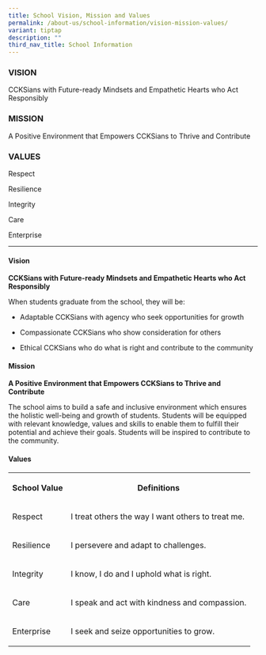 ```yaml
---
title: School Vision, Mission and Values
permalink: /about-us/school-information/vision-mission-values/
variant: tiptap
description: ""
third_nav_title: School Information
---
```

<h3>VISION</h3><p>CCKSians with Future-ready Mindsets and Empathetic Hearts who Act Responsibly</p><h3>MISSION</h3><p>A Positive Environment that Empowers CCKSians to Thrive and Contribute</p><h3>VALUES</h3><p>Respect </p><p>Resilience </p><p>Integrity </p><p>Care</p><p>Enterprise</p><p></p><hr><h4>Vision</h4><p><strong>CCKSians with Future-ready Mindsets and Empathetic Hearts who Act Responsibly</strong></p><p>When students graduate from the school, they will be:</p><ul data-tight="true" class="tight"><li><p>Adaptable CCKSians with agency who seek opportunities for growth</p></li><li><p>Compassionate CCKSians who show consideration for others</p></li><li><p>Ethical CCKSians who do what is right and contribute to the community</p></li></ul><h4>Mission</h4><p><strong>A Positive Environment that Empowers CCKSians to Thrive and Contribute</strong></p><p>The school aims to build a safe and inclusive environment which ensures the holistic well-being and growth of students. Students will be equipped with relevant knowledge, values and skills to enable them to fulfill their potential and achieve their goals. Students will be inspired to contribute to the community.</p><p></p><h4>Values</h4><table><tbody><tr><th rowspan="1" colspan="1"><p>School Value</p></th><th rowspan="1" colspan="1"><p>Definitions</p></th></tr><tr><td rowspan="1" colspan="1"><p>Respect</p></td><td rowspan="1" colspan="1"><p>I treat others the way I want others to treat me.</p></td></tr><tr><td rowspan="1" colspan="1"><p>Resilience</p></td><td rowspan="1" colspan="1"><p>I persevere and adapt to challenges.</p></td></tr><tr><td rowspan="1" colspan="1"><p>Integrity</p></td><td rowspan="1" colspan="1"><p>I know, I do and I uphold what is right.</p></td></tr><tr><td rowspan="1" colspan="1"><p>Care</p></td><td rowspan="1" colspan="1"><p>I speak and act with kindness and compassion.</p></td></tr><tr><td rowspan="1" colspan="1"><p>Enterprise</p></td><td rowspan="1" colspan="1"><p>I seek and seize opportunities to grow.</p></td></tr></tbody></table><p></p><p></p><p></p><p></p><p></p>